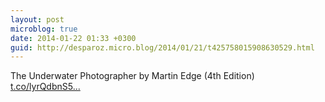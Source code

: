 ```yaml
---
layout: post
microblog: true
date: 2014-01-22 01:33 +0300
guid: http://desparoz.micro.blog/2014/01/21/t425758015908630529.html
---
```

The Underwater Photographer by Martin Edge (4th Edition) [t.co/lyrQdbnS5...](http://t.co/lyrQdbnS5Q)
